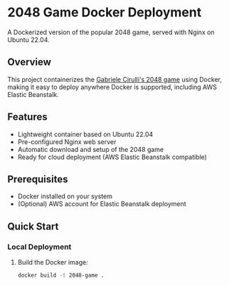 # 2048 Game Docker Deployment

A Dockerized version of the popular 2048 game, served with Nginx on Ubuntu 22.04.

## Overview

This project containerizes the [Gabriele Cirulli's 2048 game](https://github.com/gabrielecirulli/2048) using Docker, making it easy to deploy anywhere Docker is supported, including AWS Elastic Beanstalk.

## Features

- Lightweight container based on Ubuntu 22.04
- Pre-configured Nginx web server
- Automatic download and setup of the 2048 game
- Ready for cloud deployment (AWS Elastic Beanstalk compatible)

## Prerequisites

- Docker installed on your system
- (Optional) AWS account for Elastic Beanstalk deployment

## Quick Start

### Local Deployment

1. Build the Docker image:
   ```bash
   docker build -t 2048-game .
